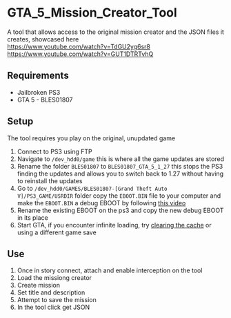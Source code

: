 # GTA_5_Mission_Creator_Tool
A tool that allows access to the original mission creator and the JSON files it creates, showcased here \
https://www.youtube.com/watch?v=TdGU2yg6sr8 \
https://www.youtube.com/watch?v=GUT1DTRTvhQ

## Requirements
- Jailbroken PS3
- GTA 5 - BLES01807

## Setup
The tool requires you play on the original, unupdated game
1. Connect to PS3 using FTP
1. Navigate to `/dev_hdd0/game` this is where all the game updates are stored
1. Rename the folder `BLES01807` to `BLES01807_GTA_5_1_27` this stops the PS3 finding the updates and allows you to switch back to 1.27 without having to reinstall the updates
1. Go to `/dev_hdd0/GAMES/BLES01807-[Grand Theft Auto V]/PS3_GAME/USRDIR` folder copy the `EBOOT.BIN` file to your computer and make the `EBOOT.BIN` a debug EBOOT by following [this video](https://www.youtube.com/watch?v=eXZN3o-l3JU)
1. Rename the existing EBOOT on the ps3 and copy the new debug EBOOT in its place
1. Start GTA, if you encounter infinite loading, try [clearing the cache](https://support.rockstargames.com/articles/115015433628/Clearing-the-Cache-on-your-PS3-console) or using a different game save

## Use
1. Once in story connect, attach and enable interception on the tool
2. Load the missiong creator
3. Create mission
4. Set title and description
5. Attempt to save the mission
6. In the tool click get JSON
